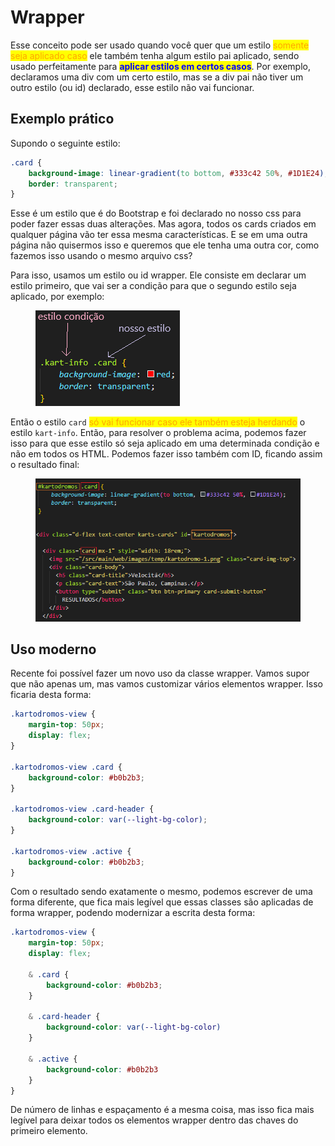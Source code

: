 # Wrapper

Esse conceito pode ser usado quando você quer que um estilo <mark style="color:orange;">somente seja aplicado caso</mark> ele também tenha algum estilo pai aplicado, sendo usado perfeitamente para <mark style="color:blue;">**aplicar estilos em certos casos**</mark>. Por exemplo, declaramos uma div com um certo estilo, mas se a div pai não tiver um outro estilo (ou id) declarado, esse estilo não vai funcionar.

## Exemplo prático

Supondo o seguinte estilo:

```css
.card {
    background-image: linear-gradient(to bottom, #333c42 50%, #1D1E24);
    border: transparent;
}
```

Esse é um estilo que é do Bootstrap e foi declarado no nosso css para poder fazer essas duas alterações. Mas agora, todos os cards criados em qualquer página vão ter essa mesma características. E se em uma outra página não quisermos isso e queremos que ele tenha uma outra cor, como fazemos isso usando o mesmo arquivo css?

Para isso, usamos um estilo ou id wrapper. Ele consiste em declarar um estilo primeiro, que vai ser a condição para que o segundo estilo seja aplicado, por exemplo:

<figure><img src="../../../../.gitbook/assets/explicação de wrapper em css.png" alt=""><figcaption></figcaption></figure>

Então o estilo `card` <mark style="color:orange;">só vai funcionar caso ele também esteja herdando</mark> o estilo `kart-info`. Então, para resolver o problema acima, podemos fazer isso para que esse estilo só seja aplicado em uma determinada condição e não em todos os HTML. Podemos fazer isso também com ID, ficando assim o resultado final:

<figure><img src="../../../../.gitbook/assets/wrapper css com id.png" alt=""><figcaption></figcaption></figure>

## Uso moderno

Recente foi possível fazer um novo uso da classe wrapper. Vamos supor que não apenas um, mas vamos customizar vários elementos wrapper. Isso ficaria desta forma:

```css
.kartodromos-view {
    margin-top: 50px;
    display: flex;
}

.kartodromos-view .card {
    background-color: #b0b2b3;
}

.kartodromos-view .card-header {
    background-color: var(--light-bg-color);
}

.kartodromos-view .active {
    background-color: #b0b2b3;
}
```

Com o resultado sendo exatamente o mesmo, podemos escrever de uma forma diferente, que fica mais legível que essas classes são aplicadas de forma wrapper, podendo modernizar a escrita desta forma:

```css
.kartodromos-view {
    margin-top: 50px;
    display: flex;
    
    & .card {
        background-color: #b0b2b3;
    }
    
    & .card-header {
        background-color: var(--light-bg-color)
    }
    
    & .active {
        background-color: #b0b2b3
    }
}
```

De número de linhas e espaçamento é a mesma coisa, mas isso fica mais legível para deixar todos os elementos wrapper dentro das chaves do primeiro elemento.
